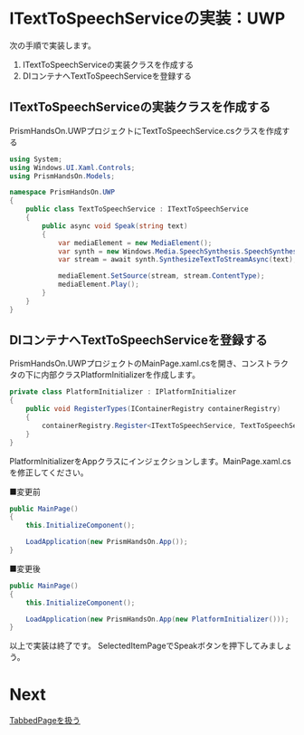 # ITextToSpeechServiceの実装：UWP  

次の手順で実装します。

1. ITextToSpeechServiceの実装クラスを作成する  
2. DIコンテナへTextToSpeechServiceを登録する  

## ITextToSpeechServiceの実装クラスを作成する  

PrismHandsOn.UWPプロジェクトにTextToSpeechService.csクラスを作成する  

```cs
using System;
using Windows.UI.Xaml.Controls;
using PrismHandsOn.Models;

namespace PrismHandsOn.UWP
{
    public class TextToSpeechService : ITextToSpeechService
    {
        public async void Speak(string text)
        {
            var mediaElement = new MediaElement();
            var synth = new Windows.Media.SpeechSynthesis.SpeechSynthesizer();
            var stream = await synth.SynthesizeTextToStreamAsync(text);

            mediaElement.SetSource(stream, stream.ContentType);
            mediaElement.Play();
        }
    }
}
```

## DIコンテナへTextToSpeechServiceを登録する  

PrismHandsOn.UWPプロジェクトのMainPage.xaml.csを開き、コンストラクタの下に内部クラスPlatformInitializerを作成します。  

```cs
private class PlatformInitializer : IPlatformInitializer
{
    public void RegisterTypes(IContainerRegistry containerRegistry)
    {
        containerRegistry.Register<ITextToSpeechService, TextToSpeechService>();
    }
}
```

PlatformInitializerをAppクラスにインジェクションします。MainPage.xaml.csを修正してください。  

■変更前  
```cs
public MainPage()
{
    this.InitializeComponent();

    LoadApplication(new PrismHandsOn.App());
}
```

■変更後
```cs
public MainPage()
{
    this.InitializeComponent();

    LoadApplication(new PrismHandsOn.App(new PlatformInitializer()));
}
```

以上で実装は終了です。
SelectedItemPageでSpeakボタンを押下してみましょう。

# Next

[TabbedPageを扱う](07.TabbedPageを扱う.md)